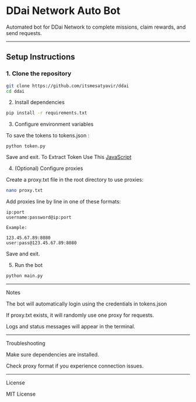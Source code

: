 # DDai Network Auto Bot

Automated bot for DDai Network to complete missions, claim rewards, and send requests.

---

## Setup Instructions

### 1. Clone the repository

```bash
git clone https://github.com/itsmesatyavir/ddai
cd ddai
```

2. Install dependencies
```bash
pip install -r requirements.txt
```
3. Configure environment variables

To save the tokens to tokens.json :
```
python token.py
```
Save and exit.
To Extract Token Use This [JavaScript](https://greasyfork.org/en/scripts/542089-forest-army-ddai-token-extractor-access-refresh)

4. (Optional) Configure proxies

Create a proxy.txt file in the root directory to use proxies:
```bash
nano proxy.txt
```
Add proxies line by line in one of these formats:

```
ip:port
username:password@ip:port

Example:

123.45.67.89:8080
user:pass@123.45.67.89:8080
```
Save and exit.

5. Run the bot

```bash
python main.py
```

---

Notes

The bot will automatically login using the credentials in tokens.json

If proxy.txt exists, it will randomly use one proxy for requests.

Logs and status messages will appear in the terminal.



---

Troubleshooting


Make sure dependencies are installed.

Check proxy format if you experience connection issues.



---

License

MIT License




